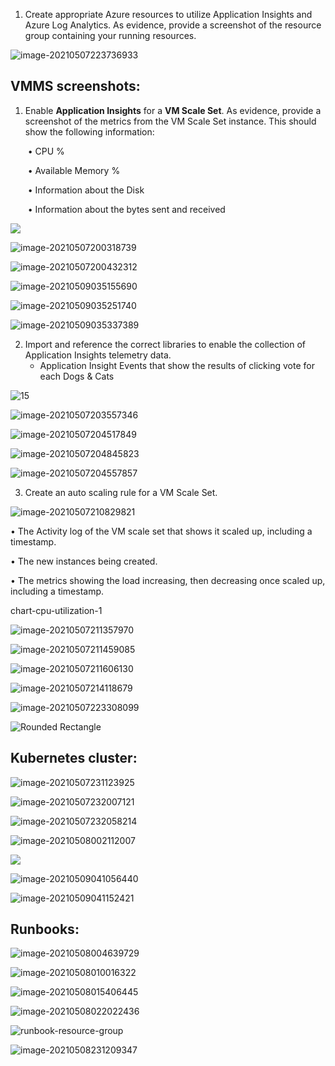 1. Create appropriate Azure resources to utilize Application Insights and Azure Log Analytics. As evidence, provide a screenshot of the resource group containing your running resources. 

![image-20210507223736933](screenshots/resource-group.png)



## **VMMS screenshots:**

1. Enable **Application Insights** for a **VM Scale Set**. As evidence, provide a screenshot of the metrics from the VM Scale Set instance. This should show the following information:

   ​	• CPU %

   ​	• Available Memory %

   ​	• Information about the Disk

   ​	• Information about the bytes sent and received

![](screenshots/insights-cpu-utilization.png)

![image-20210507200318739](screenshots/available-memory-and-byte-sent.png)

![image-20210507200432312](screenshots/byte-received-and-logical-disk-space-used.png)



![image-20210509035155690](screenshots/instance-insights-1.png)

![image-20210509035251740](screenshots/instance-insights-2.png)

![image-20210509035337389](screenshots/instance-insights-3.png)

2. Import and reference the correct libraries to enable the collection of Application Insights telemetry data.
   * Application Insight Events that show the results of clicking vote for each Dogs & Cats

![15](screenshots/app-insights-events.png)

![image-20210507203557346](screenshots/transaction-search.png)



![image-20210507204517849](screenshots/traces.png)

![image-20210507204845823](screenshots/traces-charts.png)

![image-20210507204557857](screenshots/vmss-app.png)

3.  Create an auto scaling rule for a VM Scale Set.

![image-20210507210829821](screenshots/auto-scale-rule.png)

• The Activity log of the VM scale set that shows it scaled up, including a timestamp.

• The new instances being created.

• The metrics showing the load increasing, then decreasing once scaled up, including a timestamp.

chart-cpu-utilization-1

![image-20210507211357970](screenshots/chart-cpu-utilization-1.png)

![image-20210507211459085](screenshots/chart-cpu-utilization-2.png)

![image-20210507211606130](screenshots/chart-cpu-utilization-3.png)

![image-20210507214118679](screenshots/instances-scaling.png)

![image-20210507223308099](screenshots/scale-email.png)

![Rounded Rectangle](screenshots/vmss-activity-log.png)

## Kubernetes cluster:

![image-20210507231123925](screenshots/kubernetes-cluster.png)

![image-20210507232007121](screenshots/kubernetes-nodes.png)

![image-20210507232058214](screenshots/kubernetes-containers.png)

![image-20210508002112007](screenshots/kubernetes-alert.png)

![](screenshots/pod-count-alert.png)

![image-20210509041056440](screenshots/kubectl-replicas.png)

![image-20210509041152421](screenshots/kubectl-replicas-2.png)

## Runbooks:

![image-20210508004639729](screenshots/runbook.png)

![image-20210508010016322](screenshots/runbook-alert.png)

![image-20210508015406445](screenshots/runbook-triggered.png)

![image-20210508022022436](screenshots/runbooks-jobs.png)

![runbook-resource-group](screenshots/runbook-resource-group.png)

![image-20210508231209347](screenshots/run-book-email-alert.png)

